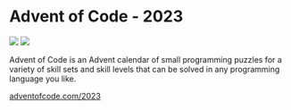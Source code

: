 # Advent of Code - 2023

![](https://img.shields.io/badge/stars%20⭐-12-yellow) ![](https://img.shields.io/badge/days%20completed-6-red)

Advent of Code is an Advent calendar of small programming puzzles for a variety of skill sets and skill levels that can be solved in any programming language you like.

[adventofcode.com/2023](adventofcode.com/2023)
